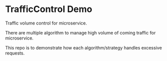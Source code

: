 # TrafficControl Demo

Traffic volume control for microservice.

There are multiple algorithm to manage high volume of coming traffic for microservice.

This repo is to demonstrate how each algorithm/strategy handles excessive requests.
